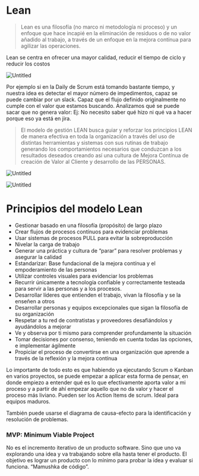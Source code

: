 # Lean

> Lean es una filosofía (no marco ni metodología ni proceso) y un enfoque que hace incapié en la eliminación de residuos o de no valor añadido al trabajo, a través de un enfoque en la mejora contínua para agilizar las operaciones.

Lean se centra en ofrecer una mayor calidad, reducir el tiempo de ciclo y reducir los costos
> 

![Untitled](Lean%20c693ad08c7c3434ab75df632fcd81a78/Untitled.png)

Por ejemplo si en la Daily de Scrum está tomando bastante tiempo, y nuestra idea es detectar el mayor número de impedimentos, capaz se puede cambiar por un slack. Capaz que el flujo definido originalmente no cumple con el valor que estamos buscando. Analizamos qué se puede sacar que no genera valor: Ej: No necesito saber qué hizo ni qué va a hacer porque eso ya está en jira.

> El modelo de gestión LEAN busca guiar y reforzar los principios LEAN de manera efectiva en toda la organización a través del uso de distintas herramientas y sistemas con sus rutinas de trabajo generando los comportamientos necesarios que conduzcan a los resultados deseados creando así una cultura de Mejora Contínua de creación de Valor al Cliente y desarrollo de las PERSONAS.
> 

![Untitled](Lean%20c693ad08c7c3434ab75df632fcd81a78/Untitled%201.png)

![Untitled](Lean%20c693ad08c7c3434ab75df632fcd81a78/Untitled%202.png)

# Principios del modelo Lean

- Gestionar basado en una filosofía (propósito) de largo plazo
- Crear flujos de procesos contínuos para evidenciar problemas
- Usar sistemas de procesos PULL para evitar la sobreproducción
- Nivelar la carga de trabajo
- Generar una práctica y cultura de “parar” para resolver problemas y asegurar la calidad
- Estandarizar: Base fundacional de la mejora contínua y el empoderamiento de las personas
- Utilizar controles visuales para evidenciar los problemas
- Recurrir únicamente a tecnología confiable y correctamente testeada para servir a las personas y a los procesos.
- Desarrollar líderes que entienden el trabajo, vivan la filosofía y se la enseñen a otros
- Desarrollar personas y equipos excepcionales que sigan la filosofía de su organización
- Respetar a tu red de contratistas y proveedores desafiándolos y ayudándolos a mejorar
- Ve y observa por ti mismo para comprender profundamente la situación
- Tomar decisiones por consenso, teniendo en cuenta todas las opciones, e implementar ágilmente
- Propiciar el proceso de convertirse en una organización que aprende a través de la reflexión y la mejora contínua

Lo importante de todo esto es que habiendo ya ejecutando Scrum o Kanban en varios proyectos, se puede empezar a aplicar esta forma de pensar, en donde empiezo a entender qué es lo que efectivamente aporta valor a mi proceso y a partir de ahí empezar aquello que no da valor y hacer el proceso más liviano. Pueden ser los Action Items de scrum. Ideal para equipos maduros.

También puede usarse el diagrama de causa-efecto para la identificación y resolución de problemas.

### MVP: Minimum Viable Project

No es el incremento iterativo de un producto software. Sino que uno va explorando una idea y va trabajando sobre ella hasta tener el producto. El objetivo es lograr un producto con lo mínimo para probar la idea y evaluar si funciona. “Mamushka de código”.